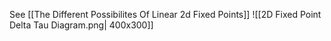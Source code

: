 See [[The Different Possibilites Of Linear 2d Fixed Points]]
![[2D Fixed Point Delta Tau Diagram.png| 400x300]]

